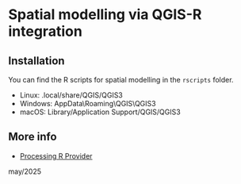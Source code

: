 # Spatial modelling via QGIS-R integration 

## Installation

You can find the R scripts for spatial modelling in the `rscripts` folder.

- Linux: .local/share/QGIS/QGIS3
- Windows: AppData\Roaming\QGIS\QGIS3
- macOS: Library/Application Support/QGIS/QGIS3

## More info

* [Processing R Provider](https://north-road.github.io/qgis-processing-r/)

may/2025
